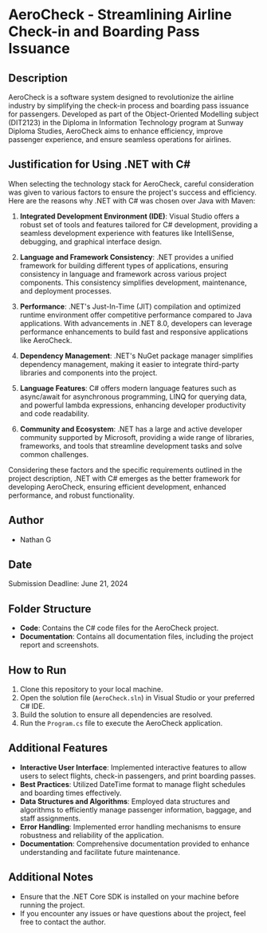# AeroCheck - Streamlining Airline Check-in and Boarding Pass Issuance

## Description

AeroCheck is a software system designed to revolutionize the airline industry by simplifying the check-in process and boarding pass issuance for passengers. Developed as part of the Object-Oriented Modelling subject (DIT2123) in the Diploma in Information Technology program at Sunway Diploma Studies, AeroCheck aims to enhance efficiency, improve passenger experience, and ensure seamless operations for airlines.

## Justification for Using .NET with C#

When selecting the technology stack for AeroCheck, careful consideration was given to various factors to ensure the project's success and efficiency. Here are the reasons why .NET with C# was chosen over Java with Maven:

1. **Integrated Development Environment (IDE)**: Visual Studio offers a robust set of tools and features tailored for C# development, providing a seamless development experience with features like IntelliSense, debugging, and graphical interface design.

2. **Language and Framework Consistency**: .NET provides a unified framework for building different types of applications, ensuring consistency in language and framework across various project components. This consistency simplifies development, maintenance, and deployment processes.

3. **Performance**: .NET's Just-In-Time (JIT) compilation and optimized runtime environment offer competitive performance compared to Java applications. With advancements in .NET 8.0, developers can leverage performance enhancements to build fast and responsive applications like AeroCheck.

4. **Dependency Management**: .NET's NuGet package manager simplifies dependency management, making it easier to integrate third-party libraries and components into the project.

5. **Language Features**: C# offers modern language features such as async/await for asynchronous programming, LINQ for querying data, and powerful lambda expressions, enhancing developer productivity and code readability.

6. **Community and Ecosystem**: .NET has a large and active developer community supported by Microsoft, providing a wide range of libraries, frameworks, and tools that streamline development tasks and solve common challenges.

Considering these factors and the specific requirements outlined in the project description, .NET with C# emerges as the better framework for developing AeroCheck, ensuring efficient development, enhanced performance, and robust functionality.

## Author

- Nathan G

## Date

Submission Deadline: June 21, 2024

## Folder Structure

- **Code**: Contains the C# code files for the AeroCheck project.
- **Documentation**: Contains all documentation files, including the project report and screenshots.

## How to Run

1. Clone this repository to your local machine.
2. Open the solution file (`AeroCheck.sln`) in Visual Studio or your preferred C# IDE.
3. Build the solution to ensure all dependencies are resolved.
4. Run the `Program.cs` file to execute the AeroCheck application.

## Additional Features

- **Interactive User Interface**: Implemented interactive features to allow users to select flights, check-in passengers, and print boarding passes.
- **Best Practices**: Utilized DateTime format to manage flight schedules and boarding times effectively.
- **Data Structures and Algorithms**: Employed data structures and algorithms to efficiently manage passenger information, baggage, and staff assignments.
- **Error Handling**: Implemented error handling mechanisms to ensure robustness and reliability of the application.
- **Documentation**: Comprehensive documentation provided to enhance understanding and facilitate future maintenance.

## Additional Notes

- Ensure that the .NET Core SDK is installed on your machine before running the project.
- If you encounter any issues or have questions about the project, feel free to contact the author.
